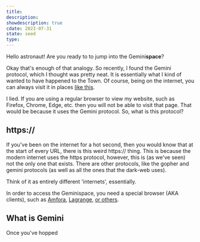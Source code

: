 ```yaml
---
title: 
description: 
showdescription: true
cdate: 2023-07-31
state: seed
type: 
---
```


Hello astronaut! Are you ready to to jump into the Gemini**space**?

Okay that's enough of that analogy. So recently, I found the Gemini protocol, which I thought was pretty neat. It is essentially what I kind of wanted to have happened to the Town. Of course, being on the internet, you can always visit it in places [like this](gemini://gemini.circumlunar.space/).

I lied. If you are using a regular browser to view my website, such as Firefox, Chrome, Edge, etc. then you will not be able to visit that page. That would be because it uses the Gemini protocol. So, what is this protocol?

## https://

If you've been on the internet for a hot second, then you would know that at the start of every URL, there is this weird https:// thing. This is because the modern internet uses the https protocol, however, this is (as we've seen) not the only one that exists. There are other protocols, like the gopher and gemini protocols (as well as all the ones that the dark-web uses).

Think of it as entirely different 'internets', essentially.

In order to access the Geminispace, you need a special browser (AKA clients), such as [Amfora](), [Lagrange](), [or others]().

## What is Gemini

Once you've hopped
